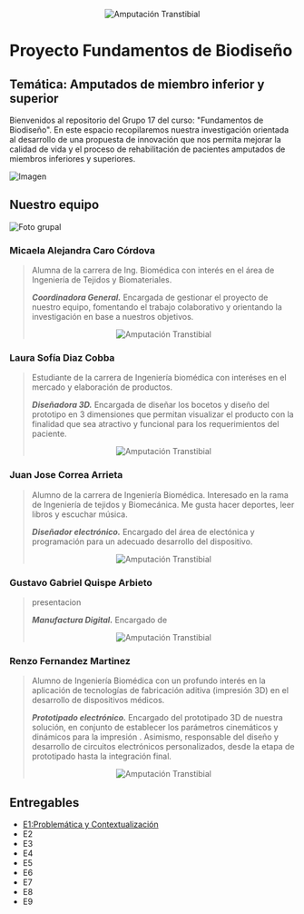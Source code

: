 <p align="center">
<img src="https://github.com/micaelaacc/Proyecto_FunBio/blob/401cbbcf2058a27c6ce29f1625b137dc86382f47/Im%C3%A1genes/PUCP-UPCH.png" alt="Amputación Transtibial" />
</p>

# Proyecto Fundamentos de Biodiseño
## Temática: Amputados de miembro inferior y superior
Bienvenidos al repositorio del Grupo 17 del curso: "Fundamentos de Biodiseño". En este espacio recopilaremos nuestra investigación orientada al desarrollo de una propuesta de innovación 
que nos permita mejorar la calidad de vida y el proceso de rehabilitación de pacientes amputados de miembros inferiores y superiores.

![Imagen](https://www.unc.edu.ar/sites/default/files/Presentaci%C3%B3n%20de%20los%20trabajos%20integradores%20de%20la%20c%C3%A1tedra%20de%20ingenier%C3%ADa%20en%20Rehabilitaci%C3%B3n.jpg)


## Nuestro equipo
![Foto grupal](https://github.com/micaelaacc/Proyecto_FunBio/blob/3e8c7941f17ffe40e17ddc3b843d4e84512b5d74/Im%C3%A1genes/FotoEquipo.jpg)

### Micaela Alejandra Caro Córdova
> Alumna de la carrera de Ing. Biomédica con interés en el área de Ingeniería de Tejidos y Biomateriales.
>
> ***Coordinadora General.***
> Encargada de gestionar el proyecto de nuestro equipo, fomentando el trabajo colaborativo y orientando la investigación en base a nuestros objetivos. 
> 
> <p align="center">
> <img src="https://github.com/micaelaacc/Proyecto_FunBio/blob/9d5a2ef1b3ba4b66c1fed07f237fbc0a7f87471f/Im%C3%A1genes/MicaelaCaro.jpg" alt="Amputación Transtibial" />
> </p>


### Laura Sofía Diaz Cobba
> Estudiante de la carrera de Ingeniería biomédica con interéses en el mercado y elaboración de productos.
> 
> ***Diseñadora 3D.***
> Encargada de diseñar los bocetos y diseño del prototipo en 3 dimensiones que permitan visualizar el producto con la finalidad que sea atractivo y funcional para los requerimientos del paciente.
> 
> <p align="center">
> <img src="https://github.com/micaelaacc/Proyecto_FunBio/blob/98ab83206090fdcadfd333a53128c7f198ec8cdb/Im%C3%A1genes/LauraDiaz.jpg" alt="Amputación Transtibial" />
> </p>

### Juan Jose Correa Arrieta
> Alumno de la carrera de Ingeniería Biomédica. Interesado en la rama de Ingeniería de tejidos y Biomecánica. Me gusta hacer deportes, leer libros y escuchar música.
>
> ***Diseñador electrónico.***
> Encargado del área de electónica y programación para un adecuado desarrollo del dispositivo.
> 
> <p align="center">
> <img src="https://github.com/micaelaacc/Proyecto_FunBio/blob/871ea12f26a0870eada641e0b3c39e0055ebaa88/Im%C3%A1genes/JuanCorrea.jpg" alt="Amputación Transtibial" />
> </p>

### Gustavo Gabriel Quispe Arbieto
> presentacion
>
> ***Manufactura Digital.***
> Encargado de
> 
> <p align="center">
> <img src="https://github.com/micaelaacc/Proyecto_FunBio/blob/9f67623575597c3b9c1f09f6ba04b7c3a89aae97/Im%C3%A1genes/GustavoQuispe.jpg" alt="Amputación Transtibial" />
> </p>

### Renzo Fernandez Martinez
> Alumno de Ingeniería Biomédica con un profundo interés en la aplicación de tecnologías de fabricación aditiva (impresión 3D) en el desarrollo de dispositivos médicos.
>
> ***Prototipado electrónico.***
> Encargado del prototipado 3D de nuestra solución, en conjunto de establecer los parámetros cinemáticos y dinámicos para la impresión . Asimismo, responsable del diseño y desarrollo de
> circuitos electrónicos personalizados, desde la etapa de prototipado hasta la integración final.
> 
> <p align="center">
> <img src="https://github.com/micaelaacc/Proyecto_FunBio/blob/05be8e02e425794016597591efc764f0282b4991/Im%C3%A1genes/RenzoFernandez.jpg" alt="Amputación Transtibial" />
> </p>  


## Entregables
- [E1:Problemática y Contextualización](https://github.com/micaelaacc/Proyecto_FunBio/blob/1ec7285dfbeb0e7ee6c24bd266e0aa4602904272/Entregables/E1%3A%20Problem%C3%A1tica%20y%20contextualizaci%C3%B3n.md)
- E2
- E3
- E4
- E5
- E6
- E7
- E8
- E9
